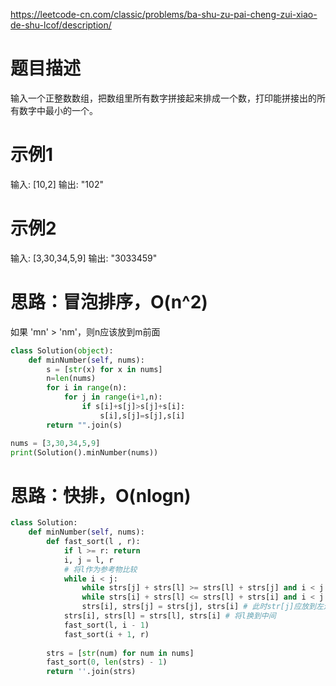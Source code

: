 https://leetcode-cn.com/classic/problems/ba-shu-zu-pai-cheng-zui-xiao-de-shu-lcof/description/
# 题目描述
输入一个正整数数组，把数组里所有数字拼接起来排成一个数，打印能拼接出的所有数字中最小的一个。

# 示例1
输入: [10,2]
输出: "102"

# 示例2
输入: [3,30,34,5,9]
输出: "3033459"

# 思路：冒泡排序，O(n^2)
如果 'mn' > 'nm'，则n应该放到m前面

```python
class Solution(object):
    def minNumber(self, nums):
        s = [str(x) for x in nums]
        n=len(nums)
        for i in range(n):
            for j in range(i+1,n):
                if s[i]+s[j]>s[j]+s[i]:
                    s[i],s[j]=s[j],s[i]
        return "".join(s)

nums = [3,30,34,5,9]
print(Solution().minNumber(nums))
```
# 思路：快排，O(nlogn)
```python
class Solution:
    def minNumber(self, nums):
        def fast_sort(l , r):
            if l >= r: return
            i, j = l, r
            # 将l作为参考物比较
            while i < j:
                while strs[j] + strs[l] >= strs[l] + strs[j] and i < j: j -= 1 # 要放在l右面的
                while strs[i] + strs[l] <= strs[l] + strs[i] and i < j: i += 1 # 要放在l左面的
                strs[i], strs[j] = strs[j], strs[i] # 此时str[j]应放到左边，str[i]应放到右边
            strs[i], strs[l] = strs[l], strs[i] # 将l换到中间
            fast_sort(l, i - 1)
            fast_sort(i + 1, r)
        
        strs = [str(num) for num in nums]
        fast_sort(0, len(strs) - 1)
        return ''.join(strs)
```
